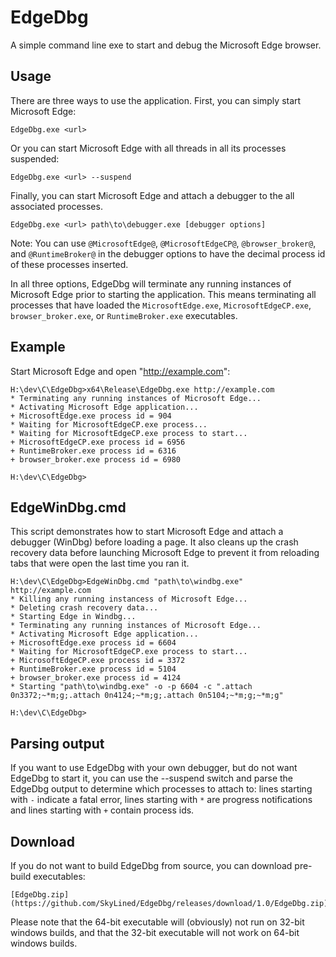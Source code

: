 EdgeDbg
==================

A simple command line exe to start and debug the Microsoft Edge browser.

Usage
-----
There are three ways to use the application. First, you can simply start
Microsoft Edge:

    EdgeDbg.exe <url>

Or you can start Microsoft Edge with all threads in all its processes suspended:

    EdgeDbg.exe <url> --suspend

Finally, you can start Microsoft Edge and attach a debugger to the all
associated processes.

    EdgeDbg.exe <url> path\to\debugger.exe [debugger options]

Note: You can use `@MicrosoftEdge@`, `@MicrosoftEdgeCP@`, `@browser_broker@`,
and `@RuntimeBroker@` in the debugger options to have the decimal process id of
these processes inserted.

In all three options, EdgeDbg will terminate any running instances of Microsoft
Edge prior to starting the application. This means terminating all processes
that have loaded the `MicrosoftEdge.exe`, `MicrosoftEdgeCP.exe`,
`browser_broker.exe`, or `RuntimeBroker.exe` executables.

Example
-------
Start Microsoft Edge and open "http://example.com":

    H:\dev\C\EdgeDbg>x64\Release\EdgeDbg.exe http://example.com
    * Terminating any running instances of Microsoft Edge...
    * Activating Microsoft Edge application...
    + MicrosoftEdge.exe process id = 904
    * Waiting for MicrosoftEdgeCP.exe process...
    * Waiting for MicrosoftEdgeCP.exe process to start...
    + MicrosoftEdgeCP.exe process id = 6956
    + RuntimeBroker.exe process id = 6316
    + browser_broker.exe process id = 6980
    
    H:\dev\C\EdgeDbg>

EdgeWinDbg.cmd
--------------
This script demonstrates how to start Microsoft Edge and attach a debugger
(WinDbg) before loading a page. It also cleans up the crash recovery data before
launching Microsoft Edge to prevent it from reloading tabs that were open the
last time you ran it.

    H:\dev\C\EdgeDbg>EdgeWinDbg.cmd "path\to\windbg.exe" http://example.com
    * Killing any running instancess of Microsoft Edge...
    * Deleting crash recovery data...
    * Starting Edge in Windbg...
    * Terminating any running instances of Microsoft Edge...
    * Activating Microsoft Edge application...
    + MicrosoftEdge.exe process id = 6604
    * Waiting for MicrosoftEdgeCP.exe process to start...
    + MicrosoftEdgeCP.exe process id = 3372
    + RuntimeBroker.exe process id = 5104
    + browser_broker.exe process id = 4124
    * Starting "path\to\windbg.exe" -o -p 6604 -c ".attach 0n3372;~*m;g;.attach 0n4124;~*m;g;.attach 0n5104;~*m;g;~*m;g"
    
    H:\dev\C\EdgeDbg>

Parsing output
--------------
If you want to use EdgeDbg with your own debugger, but do not want EdgeDbg to
start it, you can use the --suspend switch and parse the EdgeDbg output to
determine which processes to attach to: lines starting with `-` indicate a
fatal error, lines starting with `*` are progress notifications and lines
starting with `+` contain process ids.

Download
--------
If you do not want to build EdgeDbg from source, you can download pre-build
executables:

    [EdgeDbg.zip]
    (https://github.com/SkyLined/EdgeDbg/releases/download/1.0/EdgeDbg.zip)

Please note that the 64-bit executable will (obviously) not run on 32-bit
windows builds, and that the 32-bit executable will not work on 64-bit windows
builds.
